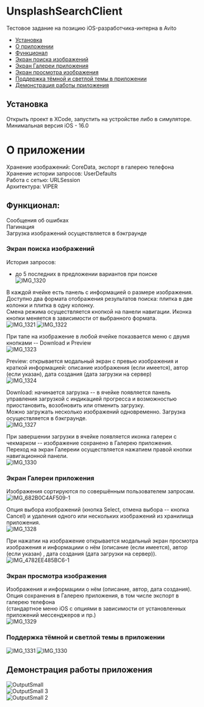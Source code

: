# UnsplashSearchClient
Тестовое задание на позицию iOS-разработчика-интерна в Avito

* [Установка](#установка)
* [О приложении](#о-приложении)
* [Функционал](#функционал)
* [Экран поиска изображений](#экран-поиска-изображений)
* [Экран Галереи приложения](#экран-галереи-приложения)
* [Экран просмотра изображения](#экран-просмотра-изображения)
* [Поддержка тёмной и светлой темы в приложении](#поддержка-тёмной-и-светлой-темы-в-приложении)
* [Демонстрация работы приложения](#демонстрация-работы-приложения)

## Установка
Открыть проект в XCode, запустить на устройстве либо в симуляторе.\
Минимальная версия iOS - 16.0


# О приложении
Хранение изображений: CoreData, экспорт в галерею телефона\
Хранение истории запросов: UserDefaults\
Работа с сетью: URLSession\
Архитектура: VIPER

## Функционал:
Сообщения об ошибках\
Пагинация\
Загрузка изображений осуществляется в бэкграунде

### Экран поиска изображений
История запросов: 
* до 5 последних в предложении вариантов при поиске\
![IMG_1320](https://github.com/user-attachments/assets/34d4f240-f74f-4c3c-a107-a52c77234f50)

В каждой ячейке есть панель с информацией о размере изображения.\
Доступно два формата отображения результатов поиска: плитка в две колонки и плитка в одну колонку.\
Смена режима осуществляется кнопкой на панели навигации. Иконка кнопки меняется в зависимости от выбранного формата.\
![IMG_1321](https://github.com/user-attachments/assets/86848f6e-357f-476f-b170-a08036d946ad) ![IMG_1322](https://github.com/user-attachments/assets/58851f89-0438-4ebd-b4fd-ef08cfab51a2)

При тапе на изображение в любой ячейке показвается меню с двумя кнопками -- Download и Preview\
![IMG_1323](https://github.com/user-attachments/assets/bad965f2-d251-4f9e-bb60-8590b212e75e)

Preview: открывается модальный экран с превью изображения и краткой информацией: описание изображения (если имеется), автор (если указан), дата создания (дата загрузки на сервер)\
![IMG_1324](https://github.com/user-attachments/assets/c4ed5ccc-eb04-402b-9198-41b547019e27)

Download: начинается загрузка -- в ячейке появляется панель управления загрузкой с индикацией прогресса и возможностью приостановить, возобновить или отменить загрузку.\
Можно загружать несколько изображений одновременно. Загрузка осуществляется в бэкграунде.\
![IMG_1327](https://github.com/user-attachments/assets/7e68b149-1b49-4514-97d9-086477f4c928)

При завершении загрузки в ячейке появляется иконка галереи с чекмарком -- изображение сохранено в Галерею приложения.\
Переход на экран Галереии осуществляется нажатием правой кнопки навигационной панели.\
![IMG_1330](https://github.com/user-attachments/assets/9815589d-e44a-4ef5-bed6-590d25561e3a)

### Экран Галереи приложения
Изображения сортируются по совершённым пользователем запросам.\
![IMG_682B0C4AF509-1](https://github.com/user-attachments/assets/c703e288-0807-41a5-8dfd-23b4e62e8f1a)

Опция выбора изображений (кнопка Select, отмена выбора -- кнопка Cancel) и удаления одного или нескольких изображений из хранилища приложения.\
![IMG_1328](https://github.com/user-attachments/assets/408c9a6c-cff6-4171-bf1c-ab8f9027c12c)

При нажатии на изображение открывается модальный экран просмотра изображения и информациии о нём (описание (если имеется), автор (если указан) , дата создания (дата загрузки на сервер)).\
![IMG_4782EE485BC6-1](https://github.com/user-attachments/assets/3915cd85-9ced-4149-ace1-c1063293d2c4)

### Экран просмотра изображения 
Изображения и информациии о нём (описание, автор, дата создания).\
Опция сохранения в Галерею приложения, в том числе экспорт в галерею телефона\
(стандартное меню iOS с опциями в зависимости от установленных приложений мессенджеров и пр.)\
![IMG_1329](https://github.com/user-attachments/assets/e4b99955-0e7f-4d26-8d52-bd435a47f1d4)


### Поддержка тёмной и светлой темы в приложении
![IMG_1331](https://github.com/user-attachments/assets/cea98037-3bcd-4c3f-81ea-814898a19b15) ![IMG_1330](https://github.com/user-attachments/assets/62ff6fd0-f15f-4682-b5c4-dc15a8d78350)



## Демонстрация работы приложения

![OutputSmall](https://github.com/user-attachments/assets/e1986759-14b2-466c-9d9e-cff80a595331)\
![OutputSmall 3](https://github.com/user-attachments/assets/b75f0cb3-e931-4584-87a5-f5e80c6637b1)\
![OutputSmall 2](https://github.com/user-attachments/assets/df83fb0d-7629-417b-a68e-cb8452a5ab2f)


